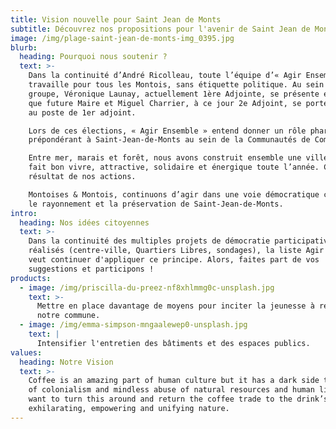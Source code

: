 ```yaml
---
title: Vision nouvelle pour Saint Jean de Monts
subtitle: Découvrez nos propositions pour l'avenir de Saint Jean de Monts
image: /img/plage-saint-jean-de-monts-img_0395.jpg
blurb:
  heading: Pourquoi nous soutenir ?
  text: >-
    Dans la continuité d’André Ricolleau, toute l’équipe d’« Agir Ensemble »
    travaille pour tous les Montois, sans étiquette politique. Au sein de ce
    groupe, Véronique Launay, actuellement 1ère Adjointe, se présente en tant
    que future Maire et Miguel Charrier, à ce jour 2e Adjoint, se porte candidat
    au poste de 1er adjoint. 

    Lors de ces élections, « Agir Ensemble » entend donner un rôle phare et
    prépondérant à Saint-Jean-de-Monts au sein de la Communautés de Communes.

    Entre mer, marais et forêt, nous avons construit ensemble une ville où il
    fait bon vivre, attractive, solidaire et énergique toute l’année. C’est le
    résultat de nos actions.

    Montoises & Montois, continuons d’agir dans une voie démocratique conciliant
    le rayonnement et la préservation de Saint-Jean-de-Monts. 
intro:
  heading: Nos idées citoyennes
  text: >-
    Dans la continuité des multiples projets de démocratie participative déjà
    réalisés (centre-ville, Quartiers Libres, sondages), la liste Agir Ensemble
    veut continuer d'appliquer ce principe. Alors, faites part de vos
    suggestions et participons !
products:
  - image: /img/priscilla-du-preez-nf8xhlmmg0c-unsplash.jpg
    text: >-
      Mettre en place davantage de moyens pour inciter la jeunesse à rester sur
      notre commune.
  - image: /img/emma-simpson-mngaalewep0-unsplash.jpg
    text: |
      Intensifier l'entretien des bâtiments et des espaces publics.
values:
  heading: Notre Vision
  text: >-
    Coffee is an amazing part of human culture but it has a dark side too – one
    of colonialism and mindless abuse of natural resources and human lives. We
    want to turn this around and return the coffee trade to the drink’s
    exhilarating, empowering and unifying nature.
---
```



